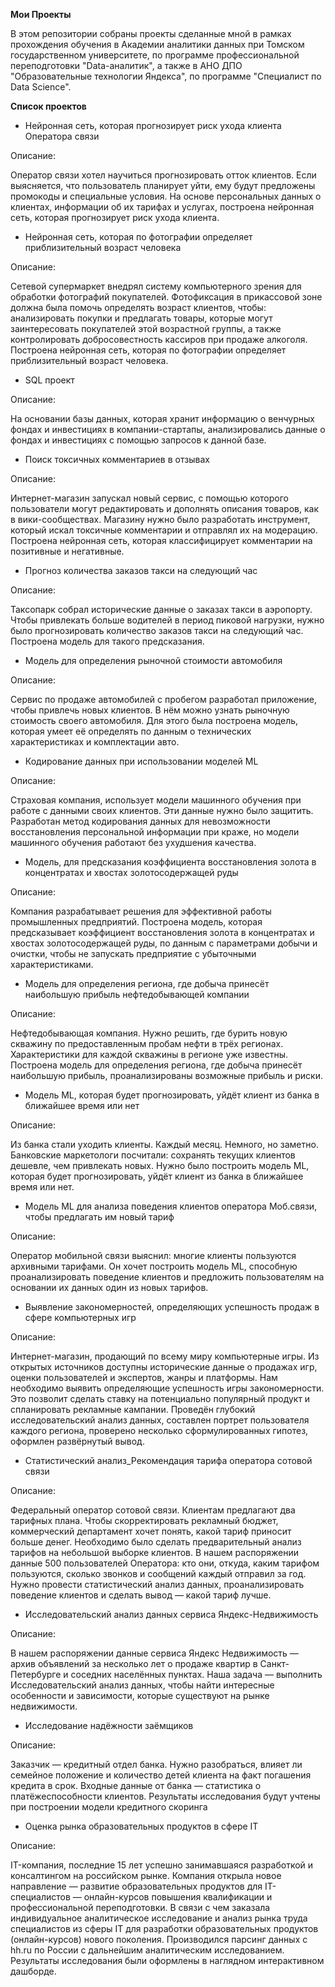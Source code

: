 **Мои Проекты**

В этом репозитории собраны проекты сделанные мной в рамках прохождения обучения в Академии аналитики данных при Томском государственном университете, по программе профессиональной переподготовки "Data-аналитик", а также в АНО ДПО "Образовательные технологии Яндекса", по программе "Специалист по Data Science".

**Список проектов**

- Нейронная сеть, которая прогнозирует риск ухода клиента Оператора связи

Описание:

Оператор связи хотел научиться прогнозировать отток клиентов. Если выясняется, что пользователь планирует уйти, ему будут предложены промокоды и специальные условия. На основе персональных данных о клиентах, информации об их тарифах и услугах, построена нейронная сеть, которая прогнозирует риск ухода клиента.

- Нейронная сеть, которая по фотографии определяет приблизительный возраст человека

Описание:

Сетевой супермаркет внедрял систему компьютерного зрения для обработки фотографий покупателей. Фотофиксация в прикассовой зоне должна была помочь определять возраст клиентов, чтобы: анализировать покупки и предлагать товары, которые могут заинтересовать покупателей этой возрастной группы, а также контролировать добросовестность кассиров при продаже алкоголя. Построена нейронная сеть, которая по фотографии определяет приблизительный возраст человека.

- SQL проект

Описание:

На основании базы данных, которая хранит информацию о венчурных фондах и инвестициях в компании-стартапы, анализировались данные о фондах и инвестициях с помощью запросов к данной базе.

- Поиск токсичных комментариев в отзывах

Описание:

Интернет-магазин запускал новый сервис, с помощью которого пользователи могут редактировать и дополнять описания товаров, как в вики-сообществах. Магазину нужно было разработать инструмент, который искал токсичные комментарии и отправлял их на модерацию. Построена нейронная сеть, которая классифицирует комментарии на позитивные и негативные.

- Прогноз количества заказов такси на следующий час

Описание:

Таксопарк собрал исторические данные о заказах такси в аэропорту. Чтобы привлекать больше водителей в период пиковой нагрузки, нужно было прогнозировать количество заказов такси на следующий час. Построена модель для такого предсказания.

- Модель для определения рыночной стоимости автомобиля

Описание:

Сервис по продаже автомобилей с пробегом разработал приложение, чтобы привлечь новых клиентов. В нём можно узнать рыночную стоимость своего автомобиля. Для этого была построена модель, которая умеет её определять по данным о технических характеристиках и комплектации авто.

- Кодирование данных при использовании моделей ML

Описание:

Страховая компания, использует модели машинного обучения при работе с данными своих клиентов. Эти данные нужно было защитить. Разработан метод кодирования данных для невозможности восстановления персональной информации при краже, но модели машинного обучения работают без ухудшения качества.

- Модель, для предсказания коэффициента восстановления золота в концентратах и хвостах золотосодержащей руды

Описание:

Компания разрабатывает решения для эффективной работы промышленных предприятий. Построена модель, которая предсказывает коэффициент восстановления золота в концентратах и хвостах золотосодержащей руды, по данным с параметрами добычи и очистки, чтобы не запускать предприятие с убыточными характеристиками.

- Модель для определения региона, где добыча принесёт наибольшую прибыль нефтедобывающей компании

Описание:

Нефтедобывающая компания. Нужно решить, где бурить новую скважину по предоставленным пробам нефти в трёх регионах. Характеристики для каждой скважины в регионе уже известны. Построена модель для определения региона, где добыча принесёт наибольшую прибыль, проанализированы возможные прибыль и риски.

- Модель ML, которая будет прогнозировать, уйдёт клиент из банка в ближайшее время или нет

Описание:

Из банка стали уходить клиенты. Каждый месяц. Немного, но заметно. Банковские маркетологи посчитали: сохранять текущих клиентов дешевле, чем привлекать новых. Нужно было построить модель ML, которая будет прогнозировать, уйдёт клиент из банка в ближайшее время или нет.

- Модель ML для анализа поведения клиентов оператора Моб.связи, чтобы предлагать им  новый тариф

Описание:

Оператор мобильной связи выяснил: многие клиенты пользуются архивными тарифами. Он хочет построить модель ML, способную проанализировать поведение клиентов и предложить пользователям на основании их данных один из  новых тарифов.

- Выявление закономерностей, определяющих успешность продаж в сфере компьютерных игр

Описание:

Интернет-магазин, продающий по всему миру компьютерные игры. Из открытых источников доступны исторические данные о продажах игр, оценки пользователей и экспертов, жанры и платформы. Нам необходимо выявить определяющие успешность игры закономерности. Это позволит сделать ставку на потенциально популярный продукт и спланировать рекламные кампании. Проведён глубокий исследовательский анализ данных, составлен портрет пользователя каждого региона, проверено несколько сформулированных гипотез, оформлен развёрнутый вывод.

- Статистический анализ_Рекомендация тарифа оператора сотовой связи

Описание:

Федеральный оператор сотовой связи. Клиентам предлагают два тарифных плана. Чтобы скорректировать рекламный бюджет, коммерческий департамент хочет понять, какой тариф приносит больше денег. Необходимо было сделать предварительный анализ тарифов на небольшой выборке клиентов. В нашем распоряжении данные 500 пользователей Оператора: кто они, откуда, каким тарифом пользуются, сколько звонков и сообщений каждый отправил за год. Нужно провести статистический анализ данных, проанализировать поведение клиентов и сделать вывод — какой тариф лучше.

- Исследовательский анализ данных сервиса Яндекс-Недвижимость

Описание:

В нашем распоряжении данные сервиса Яндекс Недвижимость — архив объявлений за несколько лет о продаже квартир в Санкт-Петербурге и соседних населённых пунктах. Наша задача — выполнить Исследовательский анализ данных, чтобы найти интересные особенности и зависимости, которые существуют на рынке недвижимости.

- Исследование надёжности заёмщиков

Описание:

Заказчик — кредитный отдел банка. Нужно разобраться, влияет ли семейное положение и количество детей клиента на факт погашения кредита в срок. Входные данные от банка — статистика о платёжеспособности клиентов. Результаты исследования будут учтены при построении модели кредитного скоринга

- Оценка рынка образовательных продуктов в сфере IT

Описание:

IT-компания, последние 15 лет успешно занимавшаяся разработкой и консалтингом на российском рынке. Компания открыла новое направление — развитие образовательных продуктов для IT-специалистов — онлайн-курсов повышения квалификации и профессиональной переподготовки. В связи с чем заказала индивидуальное аналитическое исследование и анализ рынка труда специалистов из сферы IT для разработки образовательных продуктов (онлайн-курсов) нового поколения. Производился парсинг данных с hh.ru по России с дальнейшим аналитическим исследованием. Результаты исследования были оформлены в наглядном интерактивном дашборде.
